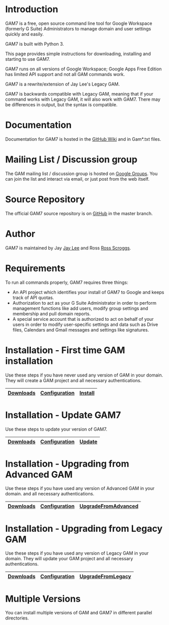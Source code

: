 # Introduction
GAM7 is a free, open source command line tool for Google Workspace (formerly G Suite) Administrators to manage domain and user settings quickly and easily.

GAM7 is built with Python 3.

This page provides simple instructions for downloading, installing and starting to use GAM7.

GAM7 runs on all versions of Google Workspace; Google Apps Free Edition has limited API support and not all GAM commands work.

GAM7 is a rewrite/extension of Jay Lee's Legacy GAM.

GAM7 is backwards compatible with Legacy GAM, meaning that if your command works with Legacy GAM, it will also work with GAM7. There may be differences in output, but the syntax is compatible.

# Documentation
Documentation for GAM7 is hosted in the [GitHub Wiki] and in Gam*.txt files.

# Mailing List / Discussion group
The GAM mailing list / discussion group is hosted on [Google Groups].  You can join the list and interact via email, or just post from the web itself.

# Source Repository
The official GAM7 source repository is on [GitHub] in the master branch.

# Author
GAM7 is maintained by Jay <a href="mailto:google-apps-manager@googlegroups.com">Jay Lee</a> and Ross <a href="mailto:ross.scroggs@gmail.com">Ross Scroggs</a>.

# Requirements
To run all commands properly, GAM7 requires three things:
* An API project which identifies your install of GAM7 to Google and keeps track of API quotas.
* Authorization to act as your G Suite Administrator in order to perform management functions like add users, modify group settings and membership and pull domain reports.
* A special service account that is authorized to act on behalf of your users in order to modify user-specific settings and data such as Drive files, Calendars and Gmail messages and settings like signatures.

# Installation - First time GAM installation
Use these steps if you have never used any version of GAM in your domain. They will create a GAM project
and all necessary authentications.

| [Downloads] | [Configuration] | [Install] |
|    :---:    |      :---:      |   :---:   |

# Installation - Update GAM7
Use these steps to update your version of GAM7.

| [Downloads] | [Configuration] | [Update] |
|    :---:    |      :---:      |      :---:       |

# Installation - Upgrading from Advanced GAM
Use these steps if you have used any version of Advanced GAM in your domain.
and all necessary authentications.

| [Downloads] | [Configuration] | [UpgradeFromAdvanced] |
|    :---:    |      :---:      |         :---:         |

# Installation - Upgrading from Legacy GAM
Use these steps if you have used any version of Legacy GAM in your domain. They will update your GAM project
and all necessary authentications.

| [Downloads] | [Configuration] | [UpgradeFromLegacy] |
|    :---:    |      :---:      |         :---:         |

# Multiple Versions
You can install multiple versions of GAM and GAM7 in different parallel directories.

[GAM]: https://github.com/GAM-team/GAM
[GitHub Releases]: https://github.com/GAM-team/GAM/releases
[GitHub]: https://github.com/GAM-team/GAM/tree/master
[GitHub Wiki]: https://github.com/GAM-team/GAM/wiki
[Google Groups]: https://groups.google.com/group/google-apps-manager
[Downloads]: https://github.com/GAM-team/GAM/wiki/Downloads
[Configuration]: https://github.com/GAM-team/GAM/wiki/gam.cfg
[Install]: https://github.com/GAM-team/GAM/wiki/How-to-Install-GAM7
[Update]: https://github.com/GAM-team/GAM/wiki/How-to-Update-GAM7
[UpgradeFromAdvanced]: https://github.com/GAM-team/GAM/wiki/How-to-Upgrade-Advanced-GAM-to-GAM7
[UpgradeFromLegacy]: https://github.com/GAM-team/GAM/wiki/How-to-Upgrade-Legacy-GAM-to-GAM7
[Updates]: https://github.com/GAM-team/GAM/wiki/GAM-Updates
